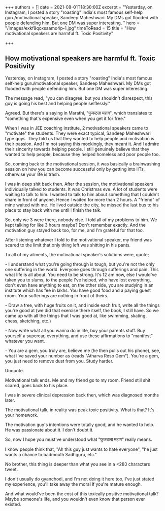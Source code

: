 +++
authors = []
date = 2021-08-01T18:30:00Z
excerpt = "Yesterday, on Instagram, I posted a story \"roasting\" India's most famous self-help guru/motivational speaker, Sandeep Maheshwari. My DMs got flooded with people defending him. But one DM was super interesting. "
hero = "/images/exkf8qoxsaamo4p-1.jpg"
timeToRead = 15
title = "How motivational speakers are harmful ft. Toxic Positivity"

+++
## How motivational speakers are harmful ft. Toxic Positivity

Yesterday, on Instagram, I posted a story "roasting" India's most famous self-help guru/motivational speaker, Sandeep Maheshwari. My DMs got flooded with people defending him. But one DM was super interesting. 

The message read, "you can disagree, but you shouldn't disrespect, this guy is going his best and helping people selflessly."

Agreed. But there's a saying in Marathi, "फुकटला महाग", which translates to "something that's expensive even when you get it for free."

When I was in JEE coaching institute, 2 motivational speakers came to "motivate" the students. They were exact typical, Sandeep Maheshwari type guys. They told us that they wanted to help people and motivation is their passion. And I'm not saying this mockingly, they meant it. And I admire their sincerity towards helping people. I still genuinely believe that they wanted to help people, because they helped homeless and poor people too.

So, coming back to the motivational session, it was basically a brainwashing session on how you can become successful only by getting into IITs, otherwise your life is trash.

I was in deep shit back then. After the session, the motivational speakers individually talked to students. It was Christmas eve. A lot of students were waiting to talk to him. I wanted to talk to him about something that I couldn't share in front of anyone. Hence I waited for more than 2 hours. A "friend" of mine waited with me. He lived outside the city, he missed the last bus to his place to stay back with me until I finish the talk. 

So, only we 3 were there, nobody else. I told all of my problems to him. We kept talking for like 3 hours maybe? Don't remember exactly. And the motivation guy stayed back too, for me, and I'm grateful for that too. 

After listening whatever I told to the motivational speaker, my friend was scared to the limit that only thing left was shitting in his pants. 

To all of my ailments, the motivational speaker's solutions were, quote;

\- I understand what you're going through is tough, but you're not the only one suffering in the world. Everyone goes through sufferings and pain. This what life is all about. You need to be strong. It's 12 am now, else I would've taken you to slums, to the people I've helped, who have lost everything, don't even have anything to eat, on the other side, you are studying in an institute which has fee in lakhs. You have good food and a paying guest room. Your sufferings are nothing in front of theirs.

\- Draw a tree, with huge fruits on it, and inside each fruit, write all the things you're good at (we did that exercise there itself, the book, I still have. So we came up with all the things that I was good at, like swimming, skating, chess, sketching, etc.)

\- Now write what all you wanna do in life, buy your parents stuff. Buy yourself a supercar, everything, and use these affirmations to "manifest" whatever you want. 

\- You are a gem, you truly are, believe me (he then pulls out his phone), see, what I've saved your number as (reads "Atharva Reso Gem"). You're a gem, you just need to remove dust from you. Study harder. 

Unquote. 

Motivational talk ends. Me and my friend go to my room. Friend still shit scared, goes back to his place. 

I was in severe clinical depression back then, which was diagnosed months later. 

The motivational talk, in reality was peak toxic positivity. What is that? It's your homework. 

The motivation guy's intentions were totally good, and he wanted to help. He was passionate about it. I don't doubt it. 

So, now I hope you must've understood what "फुकटला महाग" really means.  

I know people think that, "Ah this guy just wants to hate everyone", "he just wants a chance to badmouth Sadhguru, etc."

No brother, this thing is deeper than what you see in a <280 characters tweet. 

I don't usually do gyanchodi, and I'm not doing it here too, I've just stated my experience, you'll take away the moral if you're mature enough.  

And what would've been the cost of this toxically positive motivational talk? Maybe someone's life, and you wouldn't even know that person ever existed.